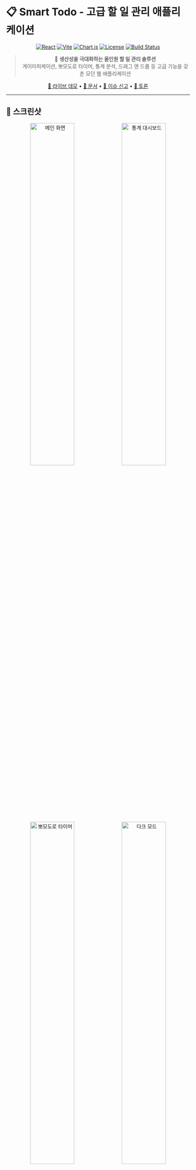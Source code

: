 # 📋 Smart Todo - 고급 할 일 관리 애플리케이션

<div align="center">

[![React](https://img.shields.io/badge/React-19.1.1-61dafb.svg?style=for-the-badge&logo=react)](https://reactjs.org/)
[![Vite](https://img.shields.io/badge/Vite-7.1.2-646cff.svg?style=for-the-badge&logo=vite)](https://vitejs.dev/)
[![Chart.js](https://img.shields.io/badge/Chart.js-4.5.0-ff6384.svg?style=for-the-badge&logo=chart.js)](https://www.chartjs.org/)
[![License](https://img.shields.io/badge/license-MIT-blue.svg?style=for-the-badge)](LICENSE)
[![Build Status](https://img.shields.io/badge/build-passing-brightgreen.svg?style=for-the-badge)](#)

</div>

<div align="center">

> 🎯 **생산성을 극대화하는 올인원 할 일 관리 솔루션**  
> 게이미피케이션, 뽀모도로 타이머, 통계 분석, 드래그 앤 드롭 등 고급 기능을 갖춘 모던 웹 애플리케이션

[🚀 라이브 데모](https://your-demo-url.vercel.app/) • [📖 문서](https://github.com/yourusername/smart-todo/wiki) • [🐛 이슈 신고](https://github.com/yourusername/smart-todo/issues) • [💬 토론](https://github.com/yourusername/smart-todo/discussions)

</div>

---

## 📸 스크린샷

<div align="center">
  <img src="https://via.placeholder.com/800x500/6366f1/ffffff?text=Smart+Todo+Main+Interface" alt="메인 화면" width="49%">
  <img src="https://via.placeholder.com/800x500/10b981/ffffff?text=Statistics+Dashboard" alt="통계 대시보드" width="49%">
  <img src="https://via.placeholder.com/800x500/f59e0b/ffffff?text=Pomodoro+Timer" alt="뽀모도로 타이머" width="49%">
  <img src="https://via.placeholder.com/800x500/ef4444/ffffff?text=Dark+Mode" alt="다크 모드" width="49%">
</div>

## ✨ 주요 기능

### 🎮 **게이미피케이션 시스템**
- **포인트 & 레벨링**: 할 일 완료 시 포인트 획득 및 레벨 업
- **뱃지 시스템**: 성취에 따른 다양한 뱃지 수집 (첫 걸음, 성실함, 연속 완주)
- **우선순위 보너스**: 높은 우선순위 작업 완료 시 추가 포인트

### ⏱️ **커스터마이징 가능한 뽀모도로 타이머**
- **시간 설정**: 집중시간(1-60분), 짧은 휴식(1-30분), 긴 휴식(1-60분) 개별 설정
- **사이클 관리**: 4사이클 완료 후 자동 긴 휴식 전환
- **진행률 표시**: SVG 원형 프로그레스바로 시각화
- **알림 시스템**: 브라우저 푸시 알림 지원

### 📊 **통계 및 분석 대시보드**
- **인터랙티브 차트**: Chart.js 기반 막대/도넛 차트
- **다중 시간 범위**: 최근 7일, 4주, 12개월 선택 가능
- **완료 통계**: 시간대별 완료 추이 분석
- **우선순위 분석**: 중요도별 완료율 시각화
- **실시간 대시보드**: 오늘/이번 주 진행률 카드

### 🎨 **스마트 사용자 인터페이스**

<table>
<tr>
<td width="50%">

#### 🖼️ **시각적 요소**
- **이모지 스티커**: 18종 프리셋 + 직접 입력
- **확장 레이아웃**: 1200px 최대 너비
- **모던 버튼**: 그라데이션 + 호버 애니메이션
- **카드 효과**: lift 효과와 색상 변화

</td>
<td width="50%">

#### 🔧 **상호작용**
- **드래그 앤 드롭**: @dnd-kit 기반 순서 변경
- **인라인 편집**: 더블클릭 텍스트 수정
- **실시간 검색**: 제목/우선순위/이모지
- **상단 네비**: 고정 헤더 + 테마 토글

</td>
</tr>
</table>

### 🔧 **생산성 도구**
- **스마트 우선순위**: 3단계 우선순위 + 아이콘/색상 구분 (🔴높음/🟡보통/🟢낮음)
- **마감일 추적**: 자동 상태 감지 및 강조 (지남/오늘/내일/곧)
- **완료/미완료 필터**: 상황에 따른 선택적 표시
- **아카이브 시스템**: 완료 작업 별도 보관 및 복원
- **할 일 복제**: 반복 작업 원클릭 생성

### 🎭 **테마 & 접근성**
- **다크/라이트 모드**: 시스템 설정 자동 감지 + 수동 전환
- **완전 반응형**: 모바일(320px)부터 데스크톱(1920px+)까지 최적화
- **키보드 네비게이션**: Enter/Escape 키 지원
- **로컬 저장소**: 새로고침 시에도 데이터 보존

## 🚀 빠른 시작

### 📋 사전 요구사항
[![Node.js](https://img.shields.io/badge/Node.js-18.0+-green.svg?style=flat-square&logo=node.js)](https://nodejs.org/)
[![npm](https://img.shields.io/badge/npm-latest-red.svg?style=flat-square&logo=npm)](https://npmjs.com/)

### 🏗️ 빌드 및 배포

<table>
<tr>
<td width="50%">

**개발 환경**
```bash
npm run dev     # 개발 서버
npm run lint    # 코드 검사
npm run preview # 빌드 미리보기
```

</td>
<td width="50%">

**프로덕션**
```bash
npm run build   # 프로덕션 빌드
npm run preview # 배포 전 테스트
# dist/ 폴더에 빌드 파일 생성
```

</td>
</tr>
</table>

## 🏗️ 기술 스택

<div align="center">

### 🔧 **Core Technologies**

[![React](https://img.shields.io/badge/React-19.1.1-61dafb?style=for-the-badge&logo=react)](https://reactjs.org/)
[![Vite](https://img.shields.io/badge/Vite-7.1.2-646cff?style=for-the-badge&logo=vite)](https://vitejs.dev/)
[![JavaScript](https://img.shields.io/badge/JavaScript-ES2024-f7df1e?style=for-the-badge&logo=javascript)](https://javascript.com/)

### 📊 **Libraries & Frameworks**

[![Chart.js](https://img.shields.io/badge/Chart.js-4.5.0-ff6384?style=for-the-badge&logo=chart.js)](https://www.chartjs.org/)
[![DND Kit](https://img.shields.io/badge/DND_Kit-6.3.1-00d9ff?style=for-the-badge)](https://dndkit.com/)
[![CSS3](https://img.shields.io/badge/CSS3-Modern-1572b6?style=for-the-badge&logo=css3)](https://www.w3.org/Style/CSS/)

### 🌐 **Browser APIs**

![Local Storage](https://img.shields.io/badge/Local_Storage-Persistent-orange?style=for-the-badge)
![Notification API](https://img.shields.io/badge/Notification_API-PWA_Ready-green?style=for-the-badge)
![Media Query](https://img.shields.io/badge/Media_Query-Responsive-blue?style=for-the-badge)

</div>

<details>
<summary><strong>🔍 상세 기술 스택</strong></summary>

<table>
<tr>
<td width="33%">

**Frontend Core**
- React 19.1.1 (Hooks & FC)
- Vite 7.1.2 (HMR & Bundling)
- Modern JavaScript (ES2024)

</td>
<td width="33%">

**UI & Styling**
- Pure CSS (Custom Properties)
- CSS Grid & Flexbox
- CSS Animations & Transitions
- Modern Design System

</td>
<td width="33%">

**Data & APIs**
- Chart.js (Data Visualization)
- @dnd-kit (Drag & Drop)
- Local Storage (Persistence)
- Notification API (PWA)

</td>
</tr>
</table>

</details>

## 📁 프로젝트 구조

```
src/
├── components/              # React 컴포넌트
│   ├── TodoList.jsx        # 메인 할 일 관리 (600+ 라인)
│   ├── TodoList.css        # 메인 스타일시트 (600+ 라인) 
│   ├── PomodoroTimer.jsx   # 뽀모도로 타이머 & 설정
│   ├── PomodoroTimer.css   # 타이머 전용 스타일
│   ├── Statistics.jsx      # 통계 차트 & 분석
│   ├── Statistics.css      # 차트 컴포넌트 스타일
│   ├── GameStats.jsx       # 게이미피케이션 UI
│   ├── GameStats.css       # 레벨/뱃지 스타일
│   ├── ThemeToggle.jsx     # 다크/라이트 테마 전환
│   └── ThemeToggle.css     # 토글 스위치 스타일
├── assets/                 # 정적 리소스
├── App.jsx                # 루트 컴포넌트
├── App.css               # 글로벌 스타일
├── index.css            # CSS 변수 & 기본 설정
└── main.jsx            # ReactDOM 렌더링
```

## 🎯 핵심 구현 상세

### 1. 할 일 데이터 구조
```javascript
const todoSchema = {
  id: Date.now(),                    // 고유 식별자
  text: "할 일 내용",                 // 사용자 입력 텍스트
  priority: "높음|보통|낮음",         // 우선순위 
  dueDate: "2025-01-20",            // 마감일 (선택사항)
  emoji: "📝",                      // 이모지 스티커
  completed: false,                 // 완료 상태
  createdAt: "2025-01-20T10:30Z",   // 생성 시간
  eisenhowerQuadrant: "important-urgent" // 아이젠하워 매트릭스
}
```

### 2. 게이미피케이션 포인트 시스템
```javascript
// 기본 포인트 + 우선순위 보너스 + 매트릭스 보너스
let earnedPoints = 10; // 기본
if (priority === '높음') earnedPoints += 10;
else if (priority === '보통') earnedPoints += 5;

if (eisenhowerQuadrant === 'important-urgent') earnedPoints += 15;
else if (eisenhowerQuadrant === 'important-not-urgent') earnedPoints += 10;

// 레벨 = Math.floor(totalPoints / 100) + 1
// 뽀모도로 세션 완료 시 +25 포인트
```

### 3. 검색 알고리즘
```javascript
const searchTodos = (todos, query) => {
  return todos.filter(todo => 
    todo.text.toLowerCase().includes(query.toLowerCase()) ||
    todo.priority.toLowerCase().includes(query.toLowerCase()) ||
    (todo.emoji && todo.emoji.includes(query))
  );
};
```

### 4. 마감일 상태 분류
```javascript
const getDueDateStatus = (dateString) => {
  const dueDate = new Date(dateString);
  const today = new Date();
  const diffDays = Math.ceil((dueDate - today) / (1000 * 60 * 60 * 24));
  
  if (diffDays < 0) return 'overdue';      // 빨간색
  if (diffDays === 0) return 'today';      // 주황색  
  if (diffDays === 1) return 'tomorrow';   // 파란색
  if (diffDays <= 3) return 'soon';        // 초록색
  return 'normal';                         // 기본색
};
```

## 📊 성능 최적화 전략

### **React 최적화**
- `useMemo()` - 비싼 계산 결과 메모이제이션
- `useCallback()` - 함수 재생성 방지
- 조건부 렌더링 - 불필요한 컴포넌트 렌더링 방지

### **데이터 관리**
- Local Storage - 서버 요청 없는 즉시 로딩
- JSON 직렬화 - 효율적인 데이터 저장/복원
- 상태 정규화 - 중복 데이터 최소화

### **CSS 성능**
- CSS Custom Properties - 동적 테마 변경
- Hardware Acceleration - `transform`, `opacity` 사용
- 최소한의 리플로우 - Layout 변경 최소화
- 효율적인 호버 효과 - GPU 가속 transform과 box-shadow 활용

## 🔒 보안 & 프라이버시

- **클라이언트 전용**: 모든 데이터는 브라우저 Local Storage에만 저장
- **외부 전송 없음**: 개인정보 네트워크 전송 차단
- **XSS 방지**: React의 기본 이스케이핑 활용
- **입력 검증**: 사용자 입력값 필터링 및 검증

## 🌟 향후 개발 로드맵

### **Phase 1: PWA & 오프라인**
- [ ] Service Worker 구현
- [ ] 앱 설치 프롬프트  
- [ ] 오프라인 동작 지원
- [ ] 백그라운드 동기화

### **Phase 2: 클라우드 & 동기화**
- [ ] Firebase/Supabase 백엔드 연동
- [ ] 실시간 다기기 동기화
- [ ] 사용자 인증 시스템
- [ ] 데이터 백업/복원

### **Phase 3: AI & 고급 기능**
- [ ] 머신러닝 우선순위 추천
- [ ] 자연어 할 일 입력 파싱
- [ ] 생산성 패턴 분석
- [ ] 개인화된 인사이트

### **Phase 4: 협업 & 확장**
- [ ] 팀 워크스페이스
- [ ] 할 일 공유 및 할당
- [ ] 실시간 협업 편집
- [ ] 프로젝트 템플릿

## 🧪 테스트 커버리지

```bash
# 향후 구현 예정
npm run test          # Jest 단위 테스트
npm run test:e2e      # Cypress E2E 테스트  
npm run test:coverage # 코드 커버리지 리포트
```

## 🤝 기여 가이드라인

### **개발 환경 설정**
1. **Fork** 이 저장소
2. **Clone** 포크된 저장소
3. **Branch** 생성: `git checkout -b feature/새기능명`
4. **개발** 및 테스트
5. **Commit**: `git commit -m 'feat: 새로운 기능 추가'`
6. **Push**: `git push origin feature/새기능명`
7. **Pull Request** 생성

### **코딩 스타일**
- **ESLint** 규칙 준수 (`npm run lint`)
- **컴포넌트** 단위 개발 (단일 책임)
- **CSS-in-JS** 대신 CSS 모듈 사용
- **접근성(a11y)** 표준 준수
- **반응형** 우선 설계

### **커밋 컨벤션**
```
feat: 새로운 기능 추가
fix: 버그 수정  
docs: 문서 업데이트
style: 코드 포맷팅
refactor: 코드 리팩토링
test: 테스트 추가/수정
chore: 빌드/설정 변경
```

## 📈 프로젝트 통계

<div align="center">

<table>
<tr>
<td align="center">
<h3>🧩 컴포넌트</h3>
<h2>6개</h2>
<p>TodoList, PomodoroTimer, Statistics, GameStats, ThemeToggle</p>
</td>
<td align="center">
<h3>💻 코드 라인</h3>
<h2>1,500+</h2>
<p>주석 및 테스트 포함</p>
</td>
<td align="center">
<h3>📦 번들 크기</h3>
<h2>~150KB</h2>
<p>gzipped 기준</p>
</td>
<td align="center">
<h3>⚡ 초기 로딩</h3>
<h2>&lt;2초</h2>
<p>3G 네트워크 기준</p>
</td>
</tr>
</table>

### 🎯 **성능 지표**

![Lighthouse Performance](https://img.shields.io/badge/Performance-95%2B-brightgreen?style=flat-square)
![Lighthouse Accessibility](https://img.shields.io/badge/Accessibility-100-brightgreen?style=flat-square)
![Lighthouse Best Practices](https://img.shields.io/badge/Best%20Practices-100-brightgreen?style=flat-square)
![Lighthouse SEO](https://img.shields.io/badge/SEO-95%2B-brightgreen?style=flat-square)

</div>

## 📱 브라우저 호환성

| 브라우저 | 데스크톱 | 모바일 | 주요 기능 |
|---------|---------|---------|-----------|
| Chrome | ✅ 90+ | ✅ 90+ | 모든 기능 |
| Firefox | ✅ 88+ | ✅ 88+ | 모든 기능 |
| Safari | ✅ 14+ | ✅ 14+ | 알림 제한적 |
| Edge | ✅ 90+ | ✅ 90+ | 모든 기능 |

## 📝 라이선스

이 프로젝트는 **MIT License** 하에 배포됩니다.

```
MIT License - 상업적/비상업적 자유 사용 가능
수정, 배포, 사적 사용 허용
원본 저작권 표시 및 라이선스 포함 필수
```

## 👨‍💻 개발자 정보

<div align="center">

<img src="https://via.placeholder.com/150x150/6366f1/ffffff?text=DEV" alt="Developer Avatar" width="150" height="150" style="border-radius: 50%;">

### **Full-Stack Developer**

[![GitHub](https://img.shields.io/badge/GitHub-@yourusername-black?style=for-the-badge&logo=github)](https://github.com/yourusername)
[![LinkedIn](https://img.shields.io/badge/LinkedIn-프로필_보기-blue?style=for-the-badge&logo=linkedin)](https://linkedin.com/in/yourprofile)
[![Portfolio](https://img.shields.io/badge/Portfolio-포트폴리오_방문-orange?style=for-the-badge&logo=firefox)](https://your-portfolio.com)
[![Email](https://img.shields.io/badge/Email-연락하기-red?style=for-the-badge&logo=gmail)](mailto:your.email@example.com)

</div>

### 💡 **이 프로젝트로 보여주는 기술력**

<table>
<tr>
<td width="50%">

**🔧 Frontend Skills**
- ⚛️ React Hooks & 고급 상태 관리
- 🎨 Modern CSS Layout & Animations
- 📱 완전 반응형 웹 디자인
- ⚡ 성능 최적화 & 번들링

</td>
<td width="50%">

**🎯 UX/UI Skills**
- 📊 데이터 시각화 & 차트 구현
- 🎮 게이미피케이션 시스템 설계
- 🖼️ 직관적인 사용자 경험
- 🌙 다크/라이트 모드 구현

</td>
</tr>
</table>

## 🙏 크레딧 & 참고자료

### **오픈소스 라이브러리**
- [React](https://reactjs.org/) - Meta의 UI 라이브러리
- [Vite](https://vitejs.dev/) - Evan You의 빌드 도구
- [Chart.js](https://www.chartjs.org/) - 캔버스 차트 라이브러리
- [dnd-kit](https://dndkit.com/) - Claudéric Demers의 드래그 앤 드롭

### **디자인 영감**  
- [Todoist](https://todoist.com/) - UI/UX 패턴
- [Linear](https://linear.app/) - 모던 인터페이스 디자인
- [Notion](https://notion.so/) - 정보 아키텍처

### **기술 참고자료**
- [MDN Web Docs](https://developer.mozilla.org/) - 웹 표준 API
- [React Documentation](https://react.dev/) - React 공식 가이드
- [CSS-Tricks](https://css-tricks.com/) - CSS 고급 기법

---

<div align="center">

## 🌟 **이 프로젝트가 마음에 드셨나요?**

**Star를 눌러주시면 개발자에게 큰 힘이 됩니다! ⭐**

<table>
<tr>
<td align="center">
<a href="https://github.com/yourusername/smart-todo">
<img src="https://img.shields.io/github/stars/yourusername/smart-todo.svg?style=for-the-badge&logo=github&color=yellow" alt="GitHub stars">
</a>
<br>
<strong>⭐ Star</strong>
</td>
<td align="center">
<a href="https://github.com/yourusername/smart-todo/fork">
<img src="https://img.shields.io/github/forks/yourusername/smart-todo.svg?style=for-the-badge&logo=github&color=blue" alt="GitHub forks">
</a>
<br>
<strong>🍴 Fork</strong>
</td>
<td align="center">
<a href="https://github.com/yourusername/smart-todo/watchers">
<img src="https://img.shields.io/github/watchers/yourusername/smart-todo.svg?style=for-the-badge&logo=github&color=green" alt="GitHub watchers">
</a>
<br>
<strong>👀 Watch</strong>
</td>
<td align="center">
<a href="https://github.com/yourusername/smart-todo/issues">
<img src="https://img.shields.io/github/issues/yourusername/smart-todo.svg?style=for-the-badge&logo=github&color=red" alt="GitHub issues">
</a>
<br>
<strong>🐛 Issues</strong>
</td>
</tr>
</table>

### 🔗 **빠른 링크**

[🚀 **라이브 데모**](https://your-demo-url.vercel.app/) • [📖 **문서**](https://github.com/yourusername/smart-todo/wiki) • [🐛 **버그 신고**](https://github.com/yourusername/smart-todo/issues) • [💬 **토론**](https://github.com/yourusername/smart-todo/discussions)

---

<img src="https://via.placeholder.com/1200x100/6366f1/ffffff?text=Thank+You+For+Visiting+Smart+Todo!" alt="Thank You" width="100%">

**Made with ❤️ by [Your Name](https://github.com/yourusername)**

</div>
